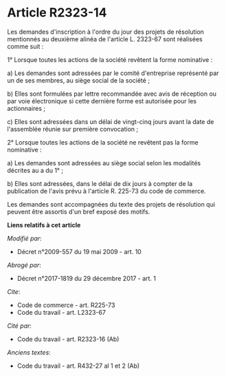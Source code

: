 # Article R2323-14

Les demandes d'inscription à l'ordre du jour des projets de résolution mentionnés au deuxième alinéa de l'article L. 2323-67
sont réalisées comme suit : 

1° Lorsque toutes les actions de la société revêtent la forme nominative : 

a) Les demandes sont adressées par le comité d'entreprise représenté par un de ses membres, au siège social de la société ; 

b) Elles sont formulées par lettre recommandée avec avis de réception ou par voie électronique si cette dernière forme est
autorisée pour les actionnaires ; 

c) Elles sont adressées dans un délai de vingt-cinq jours avant la date de l'assemblée réunie sur première convocation ; 

2° Lorsque toutes les actions de la société ne revêtent pas la forme nominative : 

a) Les demandes sont adressées au siège social selon les modalités décrites au a du 1° ; 

b) Elles sont adressées, dans le délai de dix jours à compter de la publication de l'avis prévu à l'article R. 225-73 du code
de commerce. 

Les demandes sont accompagnées du texte des projets de résolution qui peuvent être assortis d'un bref exposé des motifs.

**Liens relatifs à cet article**

_Modifié par_:

  - Décret n°2009-557 du 19 mai 2009 - art. 10

_Abrogé par_:

  - Décret n°2017-1819 du 29 décembre 2017 - art. 1

_Cite_:

  - Code de commerce - art. R225-73
  - Code du travail - art. L2323-67

_Cité par_:

  - Code du travail - art. R2323-16 (Ab)

_Anciens textes_:

  - Code du travail - art. R432-27 al 1 et 2 (Ab)
